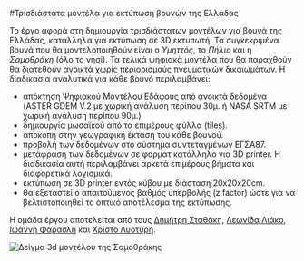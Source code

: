 #Τρισδιάστατα μοντέλα για εκτύπωση βουνών της Ελλάδας

Το έργο αφορά στη δημιουργία τρισδιάστατων μοντέλων για βουνά της
Ελλάδας, κατάλληλα για εκτύπωση σε 3D εκτυπωτή. Τα συγκεκριμένα βουνά
που θα μοντελοποιηθούν είναι ο *Υμηττός*, το *Πήλιο* και η *Σαμοθράκη* (όλο το
νησί). Τα τελικά ψηφιακά μοντέλα που θα παραχθούν θα διατεθούν ανοικτά
χωρίς περιορισμούς πνευματικών δικαιωμάτων. Η διαδικασία αναλυτικά για
κάθε βουνό περιλαμβάνει:

- απόκτηση Ψηφιακού Μοντέλου Εδάφους από ανοικτά δεδομένα (ASTER GDEM
V.2 με χωρική ανάλυση περίπου 30μ. ή NASA SRTM με χωρική ανάλυση περίπου
90μ.)
- δημιουργία μωσαϊκού από τα επιμέρους φύλλα (tiles).
- αποκοπή στην γεωγραφική έκταση του κάθε βουνού.
- προβολή των δεδομένων στο σύστημα συντεταγμένων ΕΓΣΑ87.
- μετάφραση των δεδομένων σε φορματ κατάλληλο για 3D printer. Η
διαδικασία αυτή περιλαμβάνει αρκετά επιμέρους βήματα και διαφορετικά
λογισμικά.
- εκτύπωση σε 3D printer εντός κύβου με διάσταση 20x20x20cm.
- θα εξεταστεί ο απαιτούμενος βαθμός υπερβολής (z factor) ώστε για να
βελτιστοποιηθεί το οπτικό αποτέλεσμα της εκτύπωσης.

Η ομάδα έργου αποτελείται από τους [Δημήτρη Σταθάκη](https://gr.linkedin.com/in/dstath), [Λεωνίδα Λιάκο](https://gr.linkedin.com/in/leonidasliakos),
[Ιωάννη Φαρασλή](https://gr.linkedin.com/pub/faraslis-ioannis/9/30b/40) και [Χρίστο Λυοτύρη](https://www.linkedin.com/pub/christos-liotiris/a0/32b/18).

![Δείγμα 3d μοντέλου της Σαμοθράκης](https://cloud.githubusercontent.com/assets/2356135/9999811/1a65d7e2-60a1-11e5-839d-3352d8d809d6.png)
